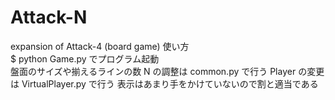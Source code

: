 # Attack-N
expansion of Attack-4 (board game)
使い方  
$ python Game.py でプログラム起動  
盤面のサイズや揃えるラインの数 N の調整は common.py で行う
Player の変更は VirtualPlayer.py で行う
表示はあまり手をかけていないので割と適当である
